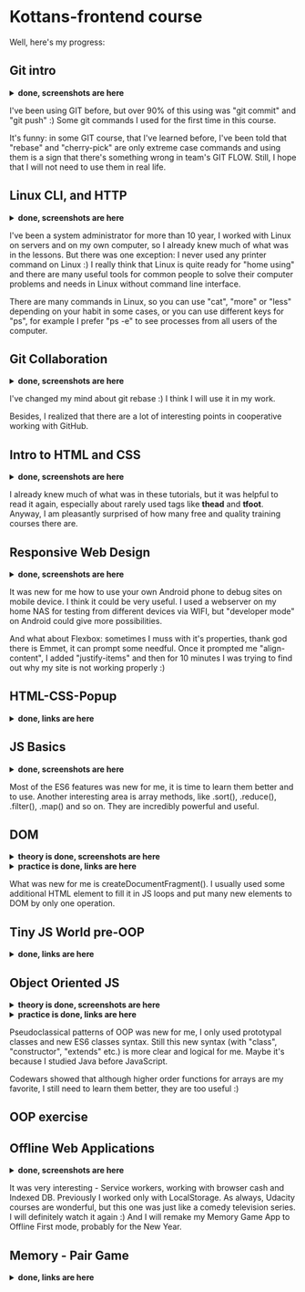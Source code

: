 # Kottans-frontend course

Well, here's my progress:

## Git intro

<details>
  <summary>
    <b>done, screenshots are here</b>
  </summary>
  <img src="./screenshots/udacity screenshot.png" alt="udacity screenshot">
  <img src="./screenshots/learngitbranching screenshot.png" alt="learngitbranching screenshot">
</details>

I've been using GIT before, but over 90% of this using was "git commit" and "git push" :) Some git commands I used for the first time in this course.

It's funny: in some GIT course, that I've learned before, I've been told that "rebase" and "cherry-pick" are only extreme case commands and using them is a sign that there's something wrong in team's GIT FLOW. Still, I hope that I will not need to use them in real life.  


## Linux CLI, and HTTP

<details>
  <summary>
    <b>done, screenshots are here</b>
  </summary>
  <img src="./task_linux_cli/quiz 1.png" alt="quiz 1 screenshot">
  <img src="./task_linux_cli/quiz 2.png" alt="quiz 2 screenshot">
  <img src="./task_linux_cli/quiz 3.png" alt="quiz 3 screenshot">
  <img src="./task_linux_cli/quiz 4.png" alt="quiz 4 screenshot">
</details>

I've been a system administrator for more than 10 year, I worked with Linux on servers and on my own computer, so I already knew much of what was in the lessons. But there was one exception: I never used any printer command on Linux :)
I really think that Linux is quite ready for "home using" and there are many useful tools for common people to solve their computer problems and needs in Linux without command line interface.

There are many commands in Linux, so you can use "cat", "more" or "less" depending on your habit in some cases, or you can use different keys for "ps", for example I prefer "ps -e" to see processes from all users of the computer.


## Git Collaboration

<details>
  <summary>
    <b>done, screenshots are here</b>
  </summary>
  <img src="./task_git_collaboration/udacity screenshot2.png" alt="udacity screenshot2">
  <img src="./task_git_collaboration/learngitbranching screenshot2.png" alt="learngitbranching screenshot2">
</details>

I've changed my mind about git rebase :) I think I will use it in my work.

Besides, I realized that there are a lot of interesting points in cooperative working with GitHub.


## Intro to HTML and CSS

<details>
  <summary>
    <b>done, screenshots are here</b>
  </summary>
  <img src="./task_html_css_intro/udacity screenshot3.png" alt="udacity screenshot3">
  <img src="./task_html_css_intro/codecademy screenshot.png" alt="codecademy screenshot">
</details>

I already knew much of what was in these tutorials, but it was helpful to read it again, especially about rarely used tags like **thead** and **tfoot**.
Anyway, I am pleasantly surprised of how many free and quality training courses there are.


## Responsive Web Design

<details>
  <summary>
    <b>done, screenshots are here</b>
  </summary>
  <img src="./task_responsive_web_design/udacity screenshot4.png" alt="udacity screenshot4">
  <img src="./task_responsive_web_design/flexbox froggy screenshot.png" alt="flexbox froggy screenshot">
</details>

It was new for me how to use your own Android phone to debug sites on mobile device. I think it could be very useful. 
I used a webserver on my home NAS for testing from different devices via WIFI, but "developer mode" on Android could give more possibilities. 

And what about Flexbox: sometimes I muss with it's properties, thank god there is Emmet, it can prompt some needful. Once it prompted me "align-content", I added "justify-items" and then for 10 minutes I was trying to find out why my site is not working properly :)


## HTML-CSS-Popup

<details>
  <summary>
    <b>done, links are here</b>
  </summary>
  
  [Demo](https://ses3332002.github.io/kottans-frontend/html-css-popup/)
  
  [Code base](https://github.com/ses3332002/kottans-frontend/tree/main/html-css-popup)
</details>


## JS Basics

<details>
  <summary>
    <b>done, screenshots are here</b>
  </summary>
  <img src="./task_js_basics/udacity screenshot5.png" alt="udacity screenshot5">
  <img src="./task_js_basics/freecodecamp screenshot.png" alt="freecodecamp screenshot">
</details>

Most of the ES6 features was new for me, it is time to learn them better and to use. 
Another interesting area is array methods, like .sort(), .reduce(), .filter(), .map() and so on. They are incredibly powerful and useful.


## DOM

<details>
  <summary>
    <b>theory is done, screenshots are here</b>
  </summary>
  <img src="./task_js_dom/udacity screenshot6.png" alt="udacity screenshot6">
  <img src="./task_js_dom/freecodecamp screenshot2.png" alt="freecodecamp screenshot2">
</details>


<details>
  <summary>
    <b>practice is done, links are here</b>
  </summary>
  
  [Demo](https://ses3332002.github.io/kottans-frontend/dom/)
  
  [Code base](https://github.com/ses3332002/kottans-frontend/tree/main/dom)
</details>

What was new for me is createDocumentFragment().
I usually used some additional HTML element to fill it in JS loops and put many new elements to DOM by only one operation.


## Tiny JS World pre-OOP

<details>
  <summary>
    <b>done, links are here</b>
  </summary>

  [Demo](https://ses3332002.github.io/a-tiny-JS-world/)
  
  [Code base](https://github.com/ses3332002/a-tiny-JS-world)
</details>


## Object Oriented JS

<details>
  <summary>
    <b>theory is done, screenshots are here</b>
  </summary>
  <img src="./task_js_oop/udacity screenshot7.png" alt="udacity screenshot7">
  <img src="./task_js_oop/codewars screenshot.png" alt="codewars screenshot">
</details>


<details>
  <summary>
    <b>practice is done, links are here</b>
  </summary>
  
  [Demo](https://ses3332002.github.io/frontend-nanodegree-arcade-game/)
  
  [Code base](https://github.com/ses3332002/frontend-nanodegree-arcade-game)
</details>

Pseudoclassical patterns of OOP was new for me, I only used prototypal classes and new ES6 classes syntax. Still this new syntax (with "class", "constructor", "extends" etc.) is more clear and logical for me. Maybe it's because I studied Java before JavaScript.

Codewars showed that although higher order functions for arrays are my favorite, I still need to learn them better, they are too useful :)


## OOP exercise


## Offline Web Applications

<details>
  <summary>
    <b>done, screenshots are here</b>
  </summary>
  <img src="./task_offline_web_app/udacity screenshot8.png" alt="udacity screenshot8">
</details>
 
It was very interesting - Service workers, working with browser cash and Indexed DB. Previously I worked only with LocalStorage.
As always, Udacity courses are wonderful, but this one was just like a comedy television series. I will definitely watch it again :) And I will remake my Memory Game App to Offline First mode, probably for the New Year.


## Memory - Pair Game

<details>
  <summary>
    <b>done, links are here</b>
  </summary>
  
  [Demo](https://ses3332002.github.io/kottans-frontend/task_memory_pair_game/)
  
  [Code base](https://github.com/ses3332002/kottans-frontend/tree/main/task_memory_pair_game)
</details>
